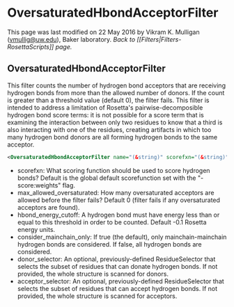 # OversaturatedHbondAcceptorFilter
This page was last modified on 22 May 2016 by Vikram K. Mulligan (vmullig@uw.edu), Baker laboratory.
*Back to [[Filters|Filters-RosettaScripts]] page.*
## OversaturatedHbondAcceptorFilter

This filter counts the number of hydrogen bond acceptors that are receiving hydrogen bonds from more than the allowed number of donors.  If the count is greater than a threshold value (default 0), the filter fails.  This filter is intended to address a limitation of Rosetta's pairwise-decomposible hydrogen bond score terms: it is not possible for a score term that is examining the interaction between only two residues to know that a third is also interacting with one of the residues, creating artifacts in which too many hydrogen bond donors are all forming hydrogen bonds to the same acceptor.

```xml
<OversaturatedHbondAcceptorFilter name="(&string)" scorefxn="(&string)" max_allowed_oversaturated="(0 &int)" hbond_energy_cutoff="(-0.1 &Real)" consider_mainchain_only="(true &bool)" donor_selector="(&string)" acceptor_selector="(&string)" >
```
-  scorefxn: What scoring function should be used to score hydrogen bonds?  Default is the global default scorefunction set with the "-score:weights" flag.
-  max_allowed_oversaturated: How many oversaturated acceptors are allowed before the filter fails?  Default 0 (filter fails if any oversaturated acceptors are found).
-  hbond_energy_cutoff: A hydrogen bond must have energy less than or equal to this threshold in order to be counted.  Default -0.1 Rosetta energy units.
-  consider_mainchain_only: If true (the default), only mainchain-mainchain hydrogen bonds are considered.  If false, all hydrogen bonds are considered.
-  donor_selector: An optional, previously-defined ResidueSelector that selects the subset of residues that can donate hydrogen bonds.  If not provided, the whole structure is scanned for donors.
-  acceptor_selector: An optional, previously-defined ResidueSelector that selects the subset of residues that can accept hydrogen bonds.  If not provided, the whole structure is scanned for acceptors.